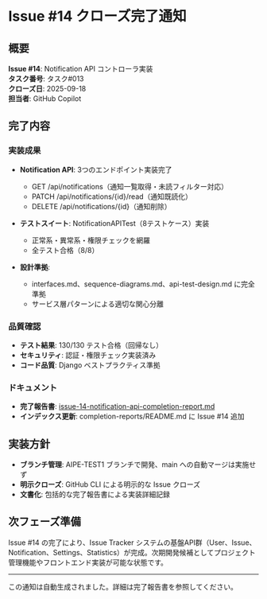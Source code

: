 # Issue #14 クローズ完了通知

## 概要

**Issue #14**: Notification API コントローラ実装  
**タスク番号**: タスク#013  
**クローズ日**: 2025-09-18  
**担当者**: GitHub Copilot  

## 完了内容

### 実装成果

- **Notification API**: 3つのエンドポイント実装完了
  - GET /api/notifications（通知一覧取得・未読フィルター対応）
  - PATCH /api/notifications/{id}/read（通知既読化）
  - DELETE /api/notifications/{id}（通知削除）

- **テストスイート**: NotificationAPITest（8テストケース）実装
  - 正常系・異常系・権限チェックを網羅
  - 全テスト合格（8/8）

- **設計準拠**:
  - interfaces.md、sequence-diagrams.md、api-test-design.md に完全準拠
  - サービス層パターンによる適切な関心分離

### 品質確認

- **テスト結果**: 130/130 テスト合格（回帰なし）
- **セキュリティ**: 認証・権限チェック実装済み
- **コード品質**: Django ベストプラクティス準拠

### ドキュメント

- **完了報告書**: [issue-14-notification-api-completion-report.md](../completion-reports/issue-14-notification-api-completion-report.md)
- **インデックス更新**: completion-reports/README.md に Issue #14 追加

## 実装方針

- **ブランチ管理**: AIPE-TEST1 ブランチで開発、main への自動マージは実施せず
- **明示クローズ**: GitHub CLI による明示的な Issue クローズ
- **文書化**: 包括的な完了報告書による実装詳細記録

## 次フェーズ準備

Issue #14 の完了により、Issue Tracker システムの基盤API群（User、Issue、Notification、Settings、Statistics）が完成。次期開発候補としてプロジェクト管理機能やフロントエンド実装が可能な状態です。

---

この通知は自動生成されました。詳細は完了報告書を参照してください。